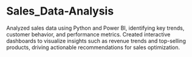 # Sales_Data-Analysis
Analyzed sales data using Python and Power BI, identifying key trends, customer behavior, and performance metrics. Created interactive dashboards to visualize insights such as revenue trends and top-selling products, driving actionable recommendations for sales optimization.
